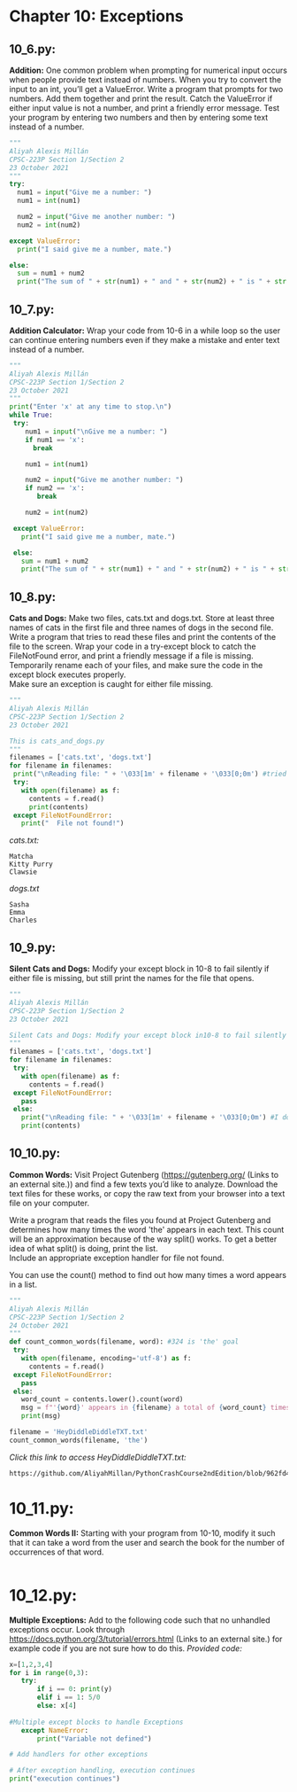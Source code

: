 # Chapter 10: Exceptions
## 10_6.py:
**Addition:** One common problem when prompting for numerical input occurs when people provide text instead of numbers. 
When you try to convert the input to an int, you’ll get a ValueError. Write a program that prompts for two numbers. 
Add them together and print the result. Catch the ValueError if either input value is not a number, and print a friendly error message. 
Test your program by entering two numbers and then by entering some text instead of a number.
```python
"""
Aliyah Alexis Millán
CPSC-223P Section 1/Section 2
23 October 2021
"""
try:
  num1 = input("Give me a number: ")
  num1 = int(num1)

  num2 = input("Give me another number: ")
  num2 = int(num2)

except ValueError:
  print("I said give me a number, mate.")

else:
  sum = num1 + num2
  print("The sum of " + str(num1) + " and " + str(num2) + " is " + str(sum) + ".")
```
## 10_7.py:
**Addition Calculator:** Wrap your code from 10-6 in a while loop so the user can continue entering numbers even if they make a mistake and enter text instead of a number.
 ```python
 """
Aliyah Alexis Millán
CPSC-223P Section 1/Section 2
23 October 2021
"""
print("Enter 'x' at any time to stop.\n")
while True:
  try:
     num1 = input("\nGive me a number: ")
     if num1 == 'x':
       break

     num1 = int(num1)

     num2 = input("Give me another number: ")
     if num2 == 'x':
        break

     num2 = int(num2)

  except ValueError:
    print("I said give me a number, mate.")

  else:
    sum = num1 + num2
    print("The sum of " + str(num1) + " and " + str(num2) + " is " + str(sum) + ".")
 ```
 ## 10_8.py:
**Cats and Dogs:** Make two files, cats.txt and dogs.txt. Store at least three names of cats in the first file and three names of dogs in the second file. 
 Write a program that tries to read these files and print the contents of the file to the screen. 
 Wrap your code in a try-except block to catch the FileNotFound error, and print a friendly message if a file is missing. 
 Temporarily rename each of your files, and make sure the code in the except block executes properly.  
 Make sure an exception is caught for either file missing.
 ```python
 """
Aliyah Alexis Millán
CPSC-223P Section 1/Section 2
23 October 2021

This is cats_and_dogs.py
"""
filenames = ['cats.txt', 'dogs.txt']
for filename in filenames:
  print("\nReading file: " + '\033[1m' + filename + '\033[0;0m') #tried to make the filename bold (I don't think it worked :/ )
  try:
    with open(filename) as f:
      contents = f.read()
      print(contents)
  except FileNotFoundError:
    print("  File not found!")
  ```
_cats.txt:_
```
Matcha
Kitty Purry
Clawsie
```
_dogs.txt_
```
Sasha
Emma
Charles
 ```
 ## 10_9.py:
 **Silent Cats and Dogs:** Modify your except block in 10-8 to fail silently if either file is missing, but still print the names for the file that opens.
 ```python
 """
Aliyah Alexis Millán
CPSC-223P Section 1/Section 2
23 October 2021

Silent Cats and Dogs: Modify your except block in10-8 to fail silently if either file is missing, but still print the names for the file that opens.
"""
filenames = ['cats.txt', 'dogs.txt']
for filename in filenames:
  try:
    with open(filename) as f:
      contents = f.read()
  except FileNotFoundError:
    pass
  else:
    print("\nReading file: " + '\033[1m' + filename + '\033[0;0m') #I don't think the bold actually worked
    print(contents)
``` 
 ## 10_10.py:
**Common Words:** Visit Project Gutenberg (https://gutenberg.org/ (Links to an external site.)) and find a few texts you’d like to analyze. 
Download the text files for these works, or copy the raw text from your browser into a text file on your computer.

Write a program that reads the files you found at Project Gutenberg and determines how many times the word 'the' appears in each text. 
This count will be an approximation because of the way split() works.  To get a better idea of what split() is doing, print the list.  
Include an appropriate exception handler for file not found.

You can use the count() method to find out how many times a word appears in a list.  
 ```python
 """
Aliyah Alexis Millán
CPSC-223P Section 1/Section 2
24 October 2021 
"""
def count_common_words(filename, word): #324 is 'the' goal
  try:
    with open(filename, encoding='utf-8') as f:
      contents = f.read()
  except FileNotFoundError:
    pass
  else:
    word_count = contents.lower().count(word)
    msg = f"'{word}' appears in {filename} a total of {word_count} times."
    print(msg)

filename = 'HeyDiddleDiddleTXT.txt'
count_common_words(filename, 'the')
 ```
_Click this link to access HeyDiddleDiddleTXT.txt:_
 ```
 https://github.com/AliyahMillan/PythonCrashCourse2ndEdition/blob/962fd45eb07d1ef652b3920d257ba7f06b839d79/Chapter%2010/HeyDiddleDiddleTXT.txt
 ```
 # 10_11.py:
**Common Words II:** Starting with your program from 10-10, modify it such that it can take a word from the user and search the book for the number of occurrences of that word.
```python

```
 # 10_12.py:
 **Multiple Exceptions:**  Add to the following code such that no unhandled exceptions occur.  Look through https://docs.python.org/3/tutorial/errors.html (Links to an external site.) for example code if you are not sure how to do this.
_Provided code:_
 ```python
 x=[1,2,3,4]
for i in range(0,3):
    try:
        if i == 0: print(y)
        elif i == 1: 5/0
        else: x[4]
       
#Multiple except blocks to handle Exceptions            
    except NameError:
        print("Variable not defined")

# Add handlers for other exceptions

# After exception handling, execution continues
print("execution continues")
 ```
 ```python
 
 ```
 
 
 
 
 
 
